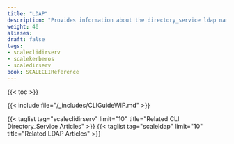 ```yaml
---
title: "LDAP"
description: "Provides information about the directory_service ldap namespace in the TrueNAS CLI. Includes command syntax and common commands."
weight: 40
aliases:
draft: false
tags:
- scaleclidirserv
- scalekerberos
- scaledirserv
book: SCALECLIReference
---
```


{{< toc >}}


{{< include file="/_includes/CLIGuideWIP.md" >}}


{{< taglist tag="scaleclidirserv" limit="10" title="Related CLI Directory_Service Articles" >}}
{{< taglist tag="scaleldap" limit="10" title="Related LDAP Articles" >}}